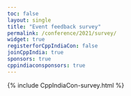 ```yaml
---
toc: false
layout: single
title: "Event feedback survey"
permalink: /conference/2021/survey/
widget: true
registerforCppIndiaCon: false
joinCppIndia: true
sponsors: true
cppindiaconsponsors: true
---
```


{% include CppIndiaCon-survey.html %}

<pre>




</pre>